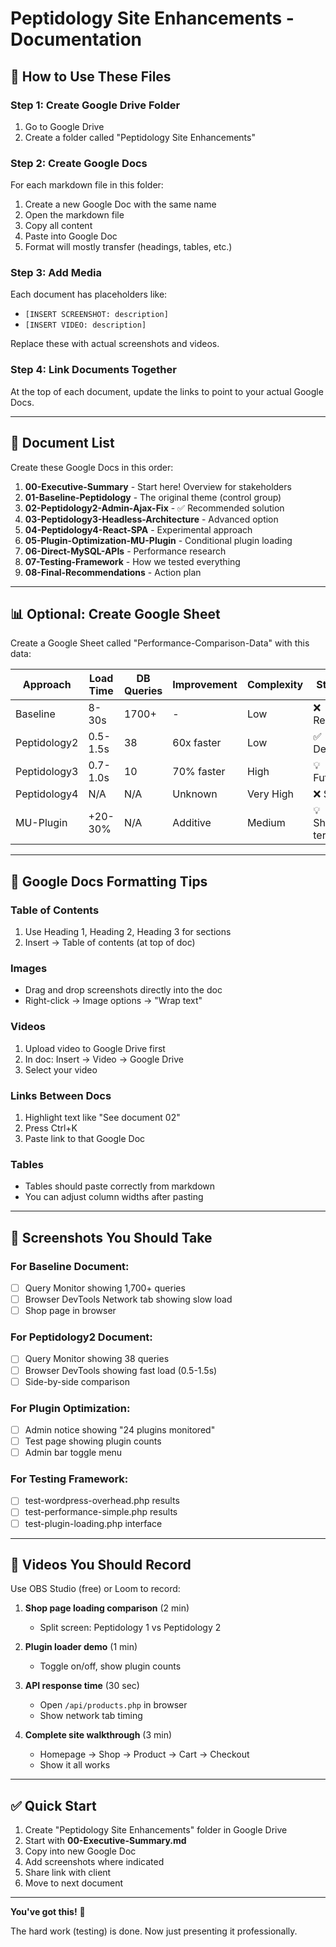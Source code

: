 # Peptidology Site Enhancements - Documentation

## 📁 How to Use These Files

### Step 1: Create Google Drive Folder
1. Go to Google Drive
2. Create a folder called "Peptidology Site Enhancements"

### Step 2: Create Google Docs
For each markdown file in this folder:
1. Create a new Google Doc with the same name
2. Open the markdown file
3. Copy all content
4. Paste into Google Doc
5. Format will mostly transfer (headings, tables, etc.)

### Step 3: Add Media
Each document has placeholders like:
- `[INSERT SCREENSHOT: description]`
- `[INSERT VIDEO: description]`

Replace these with actual screenshots and videos.

### Step 4: Link Documents Together
At the top of each document, update the links to point to your actual Google Docs.

---

## 📄 Document List

Create these Google Docs in this order:

1. **00-Executive-Summary** - Start here! Overview for stakeholders
2. **01-Baseline-Peptidology** - The original theme (control group)
3. **02-Peptidology2-Admin-Ajax-Fix** - ✅ Recommended solution
4. **03-Peptidology3-Headless-Architecture** - Advanced option
5. **04-Peptidology4-React-SPA** - Experimental approach
6. **05-Plugin-Optimization-MU-Plugin** - Conditional plugin loading
7. **06-Direct-MySQL-APIs** - Performance research
8. **07-Testing-Framework** - How we tested everything
9. **08-Final-Recommendations** - Action plan

---

## 📊 Optional: Create Google Sheet

Create a Google Sheet called "Performance-Comparison-Data" with this data:

| Approach | Load Time | DB Queries | Improvement | Complexity | Status |
|----------|-----------|------------|-------------|------------|--------|
| Baseline | 8-30s | 1700+ | - | Low | ❌ Replace |
| Peptidology2 | 0.5-1.5s | 38 | 60x faster | Low | ✅ Deploy |
| Peptidology3 | 0.7-1.0s | 10 | 70% faster | High | 💡 Future |
| Peptidology4 | N/A | N/A | Unknown | Very High | ❌ Skip |
| MU-Plugin | +20-30% | N/A | Additive | Medium | 💡 Short-term |

---

## 🎨 Google Docs Formatting Tips

### Table of Contents
1. Use Heading 1, Heading 2, Heading 3 for sections
2. Insert → Table of contents (at top of doc)

### Images
- Drag and drop screenshots directly into the doc
- Right-click → Image options → "Wrap text"

### Videos
1. Upload video to Google Drive first
2. In doc: Insert → Video → Google Drive
3. Select your video

### Links Between Docs
1. Highlight text like "See document 02"
2. Press Ctrl+K
3. Paste link to that Google Doc

### Tables
- Tables should paste correctly from markdown
- You can adjust column widths after pasting

---

## 📸 Screenshots You Should Take

### For Baseline Document:
- [ ] Query Monitor showing 1,700+ queries
- [ ] Browser DevTools Network tab showing slow load
- [ ] Shop page in browser

### For Peptidology2 Document:
- [ ] Query Monitor showing 38 queries
- [ ] Browser DevTools showing fast load (0.5-1.5s)
- [ ] Side-by-side comparison

### For Plugin Optimization:
- [ ] Admin notice showing "24 plugins monitored"
- [ ] Test page showing plugin counts
- [ ] Admin bar toggle menu

### For Testing Framework:
- [ ] test-wordpress-overhead.php results
- [ ] test-performance-simple.php results
- [ ] test-plugin-loading.php interface

---

## 🎥 Videos You Should Record

Use OBS Studio (free) or Loom to record:

1. **Shop page loading comparison** (2 min)
   - Split screen: Peptidology 1 vs Peptidology 2
   
2. **Plugin loader demo** (1 min)
   - Toggle on/off, show plugin counts

3. **API response time** (30 sec)
   - Open `/api/products.php` in browser
   - Show network tab timing

4. **Complete site walkthrough** (3 min)
   - Homepage → Shop → Product → Cart → Checkout
   - Show it all works

---

## ✅ Quick Start

1. Create "Peptidology Site Enhancements" folder in Google Drive
2. Start with **00-Executive-Summary.md**
3. Copy into new Google Doc
4. Add screenshots where indicated
5. Share link with client
6. Move to next document

---

**You've got this!** 🚀

The hard work (testing) is done. Now just presenting it professionally.

